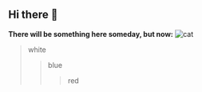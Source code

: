 ## Hi there 👋
**There will be something here someday, but now:**
![cat](D:\gif\cat)
>white
>>blue
>>>red
